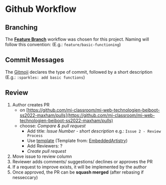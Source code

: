 # Github Workflow

## Branching
The __[Feature Branch](https://www.atlassian.com/git/tutorials/comparing-workflows/feature-branch-workflow)__ workflow was chosen for this project.
Naming will follow this convention: <type of branch><milestone number> <short description> (E.g.: `feature/basic-functioning`)

## Commit Messages
The [Gitmoji](https://gitmoji.dev/) declares the type of commit, followed by a short description (E.g.: `:sparkles: add basic functions`)

## Review

1. Author creates PR
    * on [https://github.com/mi-classroom/mi-web-technologien-beiboot-ss2022-maxham/pulls](https://github.com/mi-classroom/mi-web-technologien-beiboot-ss2022-maxham/pulls)
    * choose: _Compare & pull request_ 
        * Add title: _Issue Number - short description_ e.g.: `Issue 2 - Review Process`
        * Use [template](https://github.com/mi-classroom/mi-web-technologien-beiboot-ss2022-maxham/blob/feature/ms-2/review-process/.github/pull_request_template.md) (Template from: [EmbeddedArtistry](https://embeddedartistry.com/blog/2017/08/04/a-github-pull-request-template-for-your-projects/))
        * Add Reviewers: ?
        * _Create pull request_
2. Move issue to review column
3. Reviewer adds comments/ suggestions/ declines or approves the PR
4. If a request to improve exists, it will be implemented by the author
5. Once approved, the PR can be __squash merged__ (after rebasing if nesseccary)
